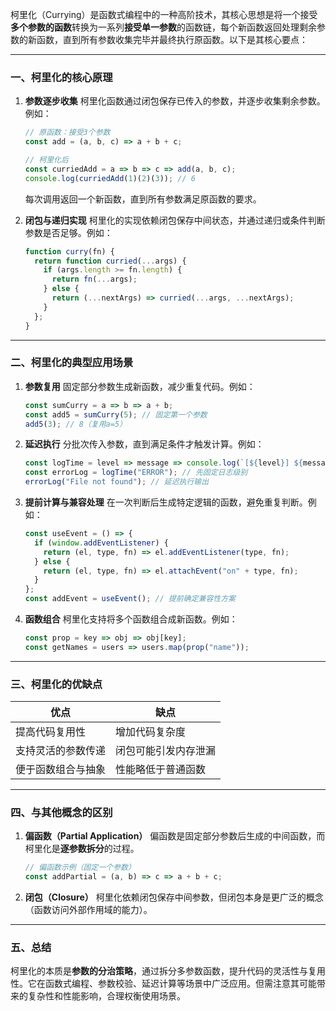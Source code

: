 柯里化（Currying）是函数式编程中的一种高阶技术，其核心思想是将一个接受**多个参数的函数**转换为一系列**接受单一参数**的函数链，每个新函数返回处理剩余参数的新函数，直到所有参数收集完毕并最终执行原函数。以下是其核心要点：

---

### 一、柯里化的核心原理
1. **参数逐步收集**
   柯里化函数通过闭包保存已传入的参数，并逐步收集剩余参数。例如：
   
   ```javascript
   // 原函数：接受3个参数
   const add = (a, b, c) => a + b + c;
   
   // 柯里化后
   const curriedAdd = a => b => c => add(a, b, c);
   console.log(curriedAdd(1)(2)(3)); // 6
   ```
   每次调用返回一个新函数，直到所有参数满足原函数的要求。
   
2. **闭包与递归实现**
   柯里化的实现依赖闭包保存中间状态，并通过递归或条件判断参数是否足够。例如：
   
   ```javascript
   function curry(fn) {
     return function curried(...args) {
       if (args.length >= fn.length) {
         return fn(...args);
       } else {
         return (...nextArgs) => curried(...args, ...nextArgs);
       }
     };
   }
   ```

---

### 二、柯里化的典型应用场景
1. **参数复用**
   固定部分参数生成新函数，减少重复代码。例如：
   
   ```javascript
   const sumCurry = a => b => a + b;
   const add5 = sumCurry(5); // 固定第一个参数
   add5(3); // 8（复用a=5）
   ```
   
2. **延迟执行**
   分批次传入参数，直到满足条件才触发计算。例如：
   
   ```javascript
   const logTime = level => message => console.log(`[${level}] ${message}`);
   const errorLog = logTime("ERROR"); // 先固定日志级别
   errorLog("File not found"); // 延迟执行输出
   ```
   
3. **提前计算与兼容处理**
   在一次判断后生成特定逻辑的函数，避免重复判断。例如：
   
   ```javascript
   const useEvent = () => {
     if (window.addEventListener) {
       return (el, type, fn) => el.addEventListener(type, fn);
     } else {
       return (el, type, fn) => el.attachEvent("on" + type, fn);
     }
   };
   const addEvent = useEvent(); // 提前确定兼容性方案
   ```
   
4. **函数组合**
   柯里化支持将多个函数组合成新函数。例如：
   
   ```javascript
   const prop = key => obj => obj[key];
   const getNames = users => users.map(prop("name"));
   ```

---

### 三、柯里化的优缺点
| **优点**                | **缺点**                  |
|-------------------------|---------------------------|
| 提高代码复用性    | 增加代码复杂度        |
| 支持灵活的参数传递    | 闭包可能引发内存泄漏  |
| 便于函数组合与抽象    | 性能略低于普通函数   |

---

### 四、与其他概念的区别
1. **偏函数（Partial Application）**
   偏函数是固定部分参数后生成的中间函数，而柯里化是**逐参数拆分**的过程。  
   
   ```javascript
   // 偏函数示例（固定一个参数）
   const addPartial = (a, b) => c => a + b + c;
   ```
   
2. **闭包（Closure）**
   柯里化依赖闭包保存中间参数，但闭包本身是更广泛的概念（函数访问外部作用域的能力）。

---

### 五、总结
柯里化的本质是**参数的分治策略**，通过拆分多参数函数，提升代码的灵活性与复用性。它在函数式编程、参数校验、延迟计算等场景中广泛应用。但需注意其可能带来的复杂性和性能影响，合理权衡使用场景。